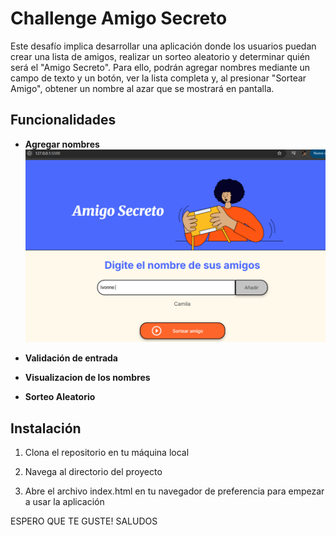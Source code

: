 # Challenge Amigo Secreto 

Este desafío implica desarrollar una aplicación donde los usuarios puedan crear una lista de amigos, realizar un sorteo aleatorio y determinar quién será el "Amigo Secreto". Para ello, podrán agregar nombres mediante un campo de texto y un botón, ver la lista completa y, al presionar "Sortear Amigo", obtener un nombre al azar que se mostrará en pantalla.

## Funcionalidades 
- **Agregar nombres**
![agregar nombre](./assets/challenge.PNG)

- **Validación de entrada**

- **Visualizacion de los nombres**

- **Sorteo Aleatorio**


## Instalación 
 1. Clona el repositorio en tu máquina local 

 2. Navega al directorio del proyecto 

 3. Abre el archivo index.html en tu navegador de preferencia para empezar a usar la aplicación 

 ESPERO QUE TE GUSTE! SALUDOS 